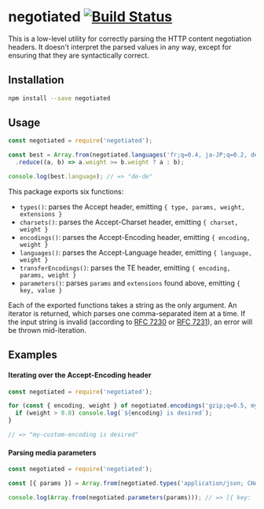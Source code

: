 # negotiated [![Build Status](https://travis-ci.org/JoshuaWise/negotiated.svg?branch=master)](https://travis-ci.org/JoshuaWise/negotiated)

This is a low-level utility for correctly parsing the HTTP content negotiation headers. It doesn't interpret the parsed values in any way, except for ensuring that they are syntactically correct.

## Installation

```bash
npm install --save negotiated
```

## Usage

```js
const negotiated = require('negotiated');

const best = Array.from(negotiated.languages('fr;q=0.4, ja-JP;q=0.2, de-DE;q=0.7, en;q=0.5'))
  .reduce((a, b) => a.weight >= b.weight ? a : b);

console.log(best.language); // => "de-de"
```

This package exports six functions:

- `types()`: parses the Accept header, emitting `{ type, params, weight, extensions }`
- `charsets()`: parses the Accept-Charset header, emitting `{ charset, weight }`
- `encodings()`: parses the Accept-Encoding header, emitting `{ encoding, weight }`
- `languages()`: parses the Accept-Language header, emitting `{ language, weight }`
- `transferEncodings()`: parses the TE header, emitting `{ encoding, params, weight }`
- `parameters()`: parses `params` and `extensions` found above, emitting `{ key, value }`

Each of the exported functions takes a string as the only argument. An iterator is returned, which parses one comma-separated item at a time. If the input string is invalid (according to [RFC 7230](https://tools.ietf.org/html/rfc7230) or [RFC 7231](https://tools.ietf.org/html/rfc7231)), an error will be thrown mid-iteration.

## Examples

#### Iterating over the Accept-Encoding header

```js
const negotiated = require('negotiated');

for (const { encoding, weight } of negotiated.encodings('gzip;q=0.5, my-custom-encoding;q=1')) {
  if (weight > 0.8) console.log(`${encoding} is desired`);
}

// => "my-custom-encoding is desired"
```

#### Parsing media parameters

```js
const negotiated = require('negotiated');

const [{ params }] = Array.from(negotiated.types('application/json; CHARSET="utf-8"'));

console.log(Array.from(negotiated.parameters(params))); // => [{ key: 'charset', value: 'utf-8' }]
```
